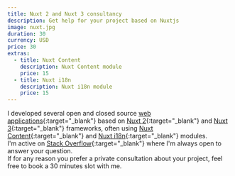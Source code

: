 ```yaml
---
title: Nuxt 2 and Nuxt 3 consultancy
description: Get help for your project based on Nuxtjs
image: nuxt.jpg
duration: 30
currency: USD
price: 30
extras:
  - title: Nuxt Content
    description: Nuxt Content module
    price: 15
  - title: Nuxt i18n
    description: Nuxt i18n module
    price: 15
---
```

I developed several open and closed source [web applications](https://github.com/learntheropes?tab=repositories){:target="_blank"} based on [Nuxt 2](https://v2.nuxt.com/){:target="_blank"} and [Nuxt 3](https://nuxt.com/){:target="_blank"} frameworks, often using [Nuxt Content](https://content.nuxtjs.org/){:target="_blank"} and [Nuxt i18n](https://v8.i18n.nuxtjs.org/){:target="_blank"} modules.  
I'm active on [Stack Overflow](https://stackoverflow.com/users/11258206/learntheropes){:target="_blank"} where I'm always open to answer your question.  
If for any reason you prefer a private consultation about your project, feel free to book a 30 minutes slot with me.  